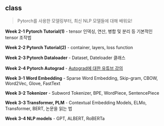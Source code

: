 ## class
> Pytorch를 사용한 모델링부터, 최신 NLP 모델들에 대해 배워요!

**Week 2-1 Pytorch Tutorial(1)** - tensor 인덱싱, 연산, 병합 및 분리 등 기본적인 tensor 조작법

**Week 2-2 Pytorch Tutorial(2)** - container, layers, loss function

**Week 2-3 Pytorch Dataloader** - Dataset, Dateloader 클래스

**Week 2-4 Pytorch Autograd** - [Autograd에 대한 유튜브 강의](https://www.youtube.com/watch?v=M0fX15_-xrY)

**Week 3-1 Word Embedding** - Sparse Word Embedding, Skip-gram, CBOW, Word2Vec, Glove, FastText

**Week 3-2 Tokenizer** - Subword Tokenizer, BPE, WordPiece, SentencePiece

**Week 3-3 Transformer, PLM** - Contextual Embedding Models, ELMo, Transformer, BERT, 논문을 읽는 법

**Week 3-4 NLP models** - GPT, ALBERT, RoBERTa

